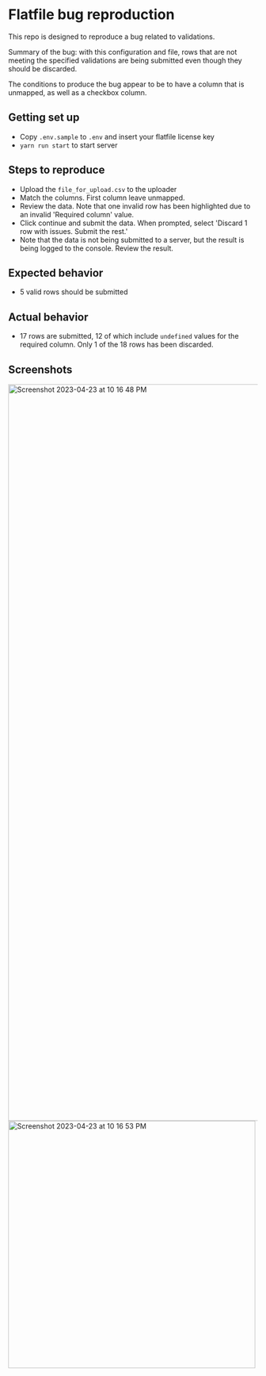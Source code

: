 # Flatfile bug reproduction

This repo is designed to reproduce a bug related to validations.

Summary of the bug: with this configuration and file, rows that are not meeting the specified validations are being submitted even though they should be discarded.

The conditions to produce the bug appear to be to have a column that is unmapped, as well as a checkbox column.

## Getting set up
- Copy `.env.sample` to `.env` and insert your flatfile license key
- `yarn run start` to start server


## Steps to reproduce
- Upload the `file_for_upload.csv` to the uploader
- Match the columns. First column leave unmapped.
- Review the data. Note that one invalid row has been highlighted due to an invalid 'Required column' value.
- Click continue and submit the data. When prompted, select 'Discard 1 row with issues. Submit the rest.'
- Note that the data is not being submitted to a server, but the result is being logged to the console. Review the result.

## Expected behavior
- 5 valid rows should be submitted

## Actual behavior
- 17 rows are submitted, 12 of which include `undefined` values for the required column. Only 1 of the 18 rows has been discarded.

## Screenshots

<img width="1486" alt="Screenshot 2023-04-23 at 10 16 48 PM" src="https://user-images.githubusercontent.com/10377354/233885070-42cda7c2-3a44-4c12-89b4-00ac2fea7774.png">
<img width="499" alt="Screenshot 2023-04-23 at 10 16 53 PM" src="https://user-images.githubusercontent.com/10377354/233885085-5b855e11-73c8-4793-b8f9-bfa0649e987b.png">
